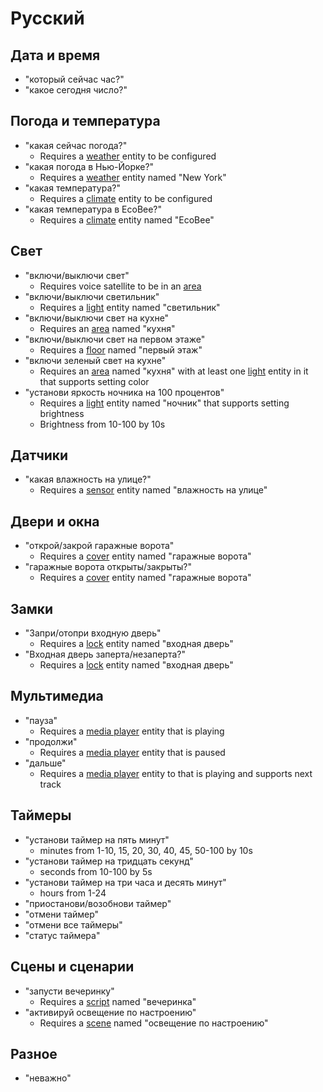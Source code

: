 # Русский

## Дата и время

- "который сейчас час?"
- "какое сегодня число?"

## Погода и температура

- "какая сейчас погода?"
    - Requires a [weather][] entity to be configured
- "какая погода в Нью-Йорке?"
    - Requires a [weather][] entity named "New York"
- "какая температура?"
    - Requires a [climate][] entity to be configured
- "какая температура в EcoBee?"
    - Requires a [climate][] entity named "EcoBee"
    
## Свет

- "включи/выключи свет"
    - Requires voice satellite to be in an [area][]
- "включи/выключи светильник"
    - Requires a [light][] entity named "светильник"
- "включи/выключи свет на кухне"
    - Requires an [area][] named "кухня"
- "включи/выключи свет на первом этаже"
    - Requires a [floor][] named "первый этаж"
- "включи зеленый свет на кухне"
    - Requires an [area][] named "кухня" with at least one [light][] entity in it that supports setting color
- "установи яркость ночника на 100 процентов"
    - Requires a [light][] entity named "ночник" that supports setting brightness
    - Brightness from 10-100 by 10s

## Датчики

- "какая влажность на улице?"
    - Requires a [sensor][] entity named "влажность на улице"

## Двери и окна

- "открой/закрой гаражные ворота"
    - Requires a [cover][] entity named "гаражные ворота"
- "гаражные ворота открыты/закрыты?"
    - Requires a [cover][] entity named "гаражные ворота"
    
## Замки

- "Запри/отопри входную дверь"
    - Requires a [lock][] entity named "входная дверь"
- "Входная дверь заперта/незаперта?"
    - Requires a [lock][] entity named "входная дверь"

## Мультимедиа

- "пауза"
    - Requires a [media player][] entity that is playing
- "продолжи"
    - Requires a [media player][] entity that is paused
- "дальше"
    - Requires a [media player][] entity to that is playing and supports next track

## Таймеры

- "установи таймер на пять минут"
    - minutes from 1-10, 15, 20, 30, 40, 45, 50-100 by 10s
- "установи таймер на тридцать секунд"
    - seconds from 10-100 by 5s
- "установи таймер на три часа и десять минут"
    - hours from 1-24
- "приостанови/возобнови таймер"
- "отмени таймер"
- "отмени все таймеры"
- "статус таймера"

## Сцены и сценарии

- "запусти вечеринку"
    - Requires a [script][] named "вечеринка"
- "активируй освещение по настроению"
    - Requires a [scene][] named "освещение по настроению"

## Разное

- "неважно"

<!-- Links -->
[area]: https://www.home-assistant.io/docs/organizing/#area
[climate]: https://www.home-assistant.io/integrations/climate/
[cover]: https://www.home-assistant.io/integrations/cover/
[floor]: https://www.home-assistant.io/docs/organizing/#floor
[light]: https://www.home-assistant.io/integrations/light/
[lock]: https://www.home-assistant.io/integrations/lock/
[media player]: https://www.home-assistant.io/integrations/media_player/
[scene]: https://www.home-assistant.io/integrations/scene/
[script]: https://www.home-assistant.io/integrations/script/
[sensor]: https://www.home-assistant.io/integrations/sensor/
[weather]: https://www.home-assistant.io/integrations/weather/
